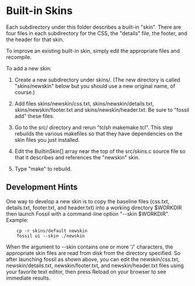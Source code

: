 Built-in Skins
==============

Each subdirectory under this folder describes a built-in "skin".
There are four files in each subdirectory for the CSS, the "details"
file, the footer, and the header for that skin.

To improve an existing built-in skin, simply edit the appropriate
files and recompile.

To add a new skin:

   1.   Create a new subdirectory under skins/.  (The new directory is
        called "skins/newskin" below but you should use a new original
        name, of course.)

   2.   Add files skins/newskin/css.txt, skins/newskin/details.txt,
        skins/newskin/footer.txt and skins/newskin/header.txt.
        Be sure to "fossil add" these files.

   3.   Go to the src/ directory and rerun "tclsh makemake.tcl".  This
        step rebuilds the various makefiles so that they have dependencies
        on the skin files you just installed.

   4.   Edit the BuiltinSkin[] array near the top of the src/skins.c source
        file so that it describes and references the "newskin" skin.

   5.   Type "make" to rebuild.

Development Hints
-----------------

One way to develop a new skin is to copy the baseline files (css.txt,
details.txt, footer.txt, and header.txt) into a working directory $WORKDIR 
then launch Fossil with a command-line option "--skin $WORKDIR".  Example:

        cp -r skins/default newskin
        fossil ui --skin ./newskin

When the argument to --skin contains one or more '/' characters, the
appropriate skin files are read from disk from the directory specified.
So after launching fossil as shown above, you can edit the newskin/css.txt,
newskin/details.txt, newskin/footer.txt, and newskin/header.txt files using
your favorite text editor, then press Reload on your browser to see
immediate results.
